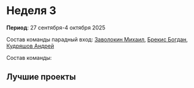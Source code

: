 # Неделя 3
**Период**: 27 сентября-4 октября 2025  

Состав команды парадный вход: [Заволокин Михаил](https://github.com/Sunder32), [Брекис Богдан](https://github.com/BrekisBog), [Кудряшов Андрей](https://github.com/Delta200513)

Состав команды:

## Лучшие проекты

